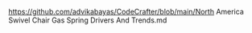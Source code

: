 https://github.com/advikabayas/CodeCrafter/blob/main/North America Swivel Chair Gas Spring Drivers And Trends.md
